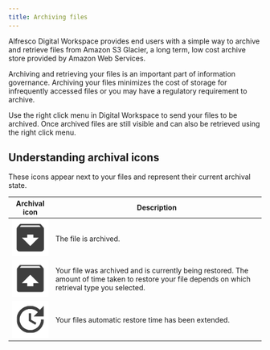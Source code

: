 ```yaml
---
title: Archiving files
---
```

Alfresco Digital Workspace provides end users with a simple way to archive and retrieve files from Amazon S3 Glacier, a long term, low cost archive store provided by Amazon Web Services.

Archiving and retrieving your files is an important part of information governance. Archiving your files minimizes the cost of storage for infrequently accessed files or you may have a regulatory requirement to archive.

Use the right click menu in Digital Workspace to send your files to be archived. Once archived files are still visible and can also be retrieved using the right click menu.

## Understanding archival icons

These icons appear next to your files and represent their current archival state.

|Archival icon|Description|
|-------------|-----------|
|![archived](../images/ic-baseline-archive-action.png)|The file is archived.|
|![restored](../images/restore-from-archive-action.png)| Your file was archived and is currently being restored. The amount of time taken to restore your file depends on which retrieval type you selected.|
|![restore-time](../images/ic-extended-restore-time.png)|Your files automatic restore time has been extended.|
